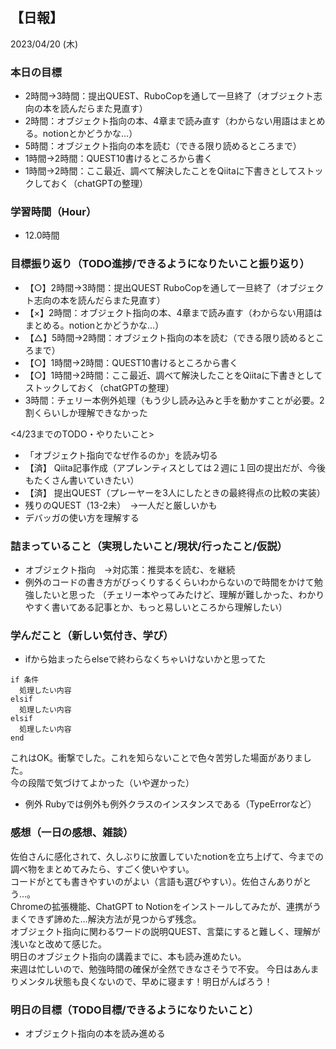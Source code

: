 ## 【日報】
2023/04/20 (木)
<br>

### 本日の目標
- 2時間→3時間：提出QUEST、RuboCopを通して一旦終了（オブジェクト志向の本を読んだらまた見直す）
- 2時間：オブジェクト指向の本、4章まで読み直す（わからない用語はまとめる。notionとかどうかな…）
- 5時間：オブジェクト指向の本を読む（できる限り読めるところまで）
- 1時間→2時間：QUEST10書けるところから書く
- 1時間→2時間：ここ最近、調べて解決したことをQiitaに下書きとしてストックしておく（chatGPTの整理）

### 学習時間（Hour）
- 12.0時間

### 目標振り返り（TODO進捗/できるようになりたいこと振り返り）
- 【○】2時間→3時間：提出QUEST
RuboCopを通して一旦終了（オブジェクト志向の本を読んだらまた見直す）  
- 【×】2時間：オブジェクト指向の本、4章まで読み直す（わからない用語はまとめる。notionとかどうかな…）
- 【△】5時間→2時間：オブジェクト指向の本を読む（できる限り読めるところまで）
- 【○】1時間→2時間：QUEST10書けるところから書く
- 【○】1時間→2時間：ここ最近、調べて解決したことをQiitaに下書きとしてストックしておく（chatGPTの整理）
- 3時間：チェリー本例外処理（もう少し読み込みと手を動かすことが必要。2割くらいしか理解できなかった  

<4/23までのTODO・やりたいこと>  
- 「オブジェクト指向でなぜ作るのか」を読み切る
- 【済】 Qiita記事作成（アプレンティスとしては２週に１回の提出だが、今後もたくさん書いていきたい）
- 【済】 提出QUEST（プレーヤーを3人にしたときの最終得点の比較の実装）
- 残りのQUEST（13-2未）　→一人だと厳しいかも
- デバッガの使い方を理解する

### 詰まっていること（実現したいこと/現状/行ったこと/仮説）
- オブジェクト指向　→対応策：推奨本を読む、を継続
- 例外のコードの書き方がびっくりするくらいわからないので時間をかけて勉強したいと思った
（チェリー本やってみたけど、理解が難しかった、わかりやすく書いてある記事とか、もっと易しいところから理解したい）  

### 学んだこと（新しい気付き、学び）
- ifから始まったらelseで終わらなくちゃいけないかと思ってた
```
if 条件
  処理したい内容
elsif
  処理したい内容
elsif
  処理したい内容
end
```
これはOK。衝撃でした。これを知らないことで色々苦労した場面がありました。  
今の段階で気づけてよかった（いや遅かった）  

- 例外
Rubyでは例外も例外クラスのインスタンスである（TypeErrorなど）

### 感想（一日の感想、雑談）
佐伯さんに感化されて、久しぶりに放置していたnotionを立ち上げて、今までの調べ物をまとめてみたら、すごく使いやすい。  
コードがとても書きやすいのがよい（言語も選びやすい）。佐伯さんありがとう…。  
Chromeの拡張機能、ChatGPT to Notionをインストールしてみたが、連携がうまくできず諦めた…解決方法が見つからず残念。  
オブジェクト指向に関わるワードの説明QUEST、言葉にすると難しく、理解が浅いなと改めて感じた。  
明日のオブジェクト指向の講義までに、本も読み進めたい。  
来週は忙しいので、勉強時間の確保が全然できなさそうで不安。
今日はあんまりメンタル状態も良くないので、早めに寝ます！明日がんばろう！

### 明日の目標（TODO目標/できるようになりたいこと）
- オブジェクト指向の本を読み進める